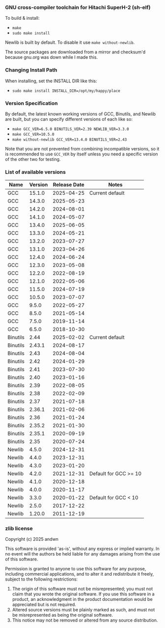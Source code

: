 ### GNU cross-compiler toolchain for Hitachi SuperH-2 (sh-elf)

To build & install:
 - `make`
 - `sudo make install`

Newlib is built by default. To disable it use `make without-newlib`.

The source packages are downloaded from a mirror and checksum'd because gnu.org was down while I made this.

### Changing Install Path

When installing, set the INSTALL DIR like this:

 - `sudo make install INSTALL_DIR=/opt/my/happy/place`

### Version Specification

By default, the latest known working versions of GCC, Binutils, and Newlib are built, but you can specify different versions of each like so:

 - `make GCC_VER=6.5.0 BINUTILS_VER=2.39 NEWLIB_VER=3.3.0`
 - `make GCC_VER=10.5.0`
 - `make without-newlib GCC_VER=13.4.0 BINUTILS_VER=2.43`

Note that you are not prevented from combining incompatible versions, so it is recommended to use `GCC_VER` by itself unless you need a specific version of the other two for testing.

### List of available versions

|Name     |Version |Release Date |Notes                        |
|---------|--------|-------------|-----------------------------|
|GCC      |15.1.0  |2025-04-25   |Current default              |
|GCC      |14.3.0  |2025-05-23   |                             |
|GCC      |14.2.0  |2024-08-01   |                             |
|GCC      |14.1.0  |2024-05-07   |                             |
|GCC      |13.4.0  |2025-06-05   |                             |
|GCC      |13.3.0  |2024-05-21   |                             |
|GCC      |13.2.0  |2023-07-27   |                             |
|GCC      |13.1.0  |2023-04-26   |                             |
|GCC      |12.4.0  |2024-06-24   |                             |
|GCC      |12.3.0  |2023-05-08   |                             |
|GCC      |12.2.0  |2022-08-19   |                             |
|GCC      |12.1.0  |2022-05-06   |                             |
|GCC      |11.5.0  |2024-07-19   |                             |
|GCC      |10.5.0  |2023-07-07   |                             |
|GCC      |9.5.0   |2022-05-27   |                             |
|GCC      |8.5.0   |2021-05-14   |                             |
|GCC      |7.5.0   |2019-11-14   |                             |
|GCC      |6.5.0   |2018-10-30   |                             |
|Binutils |2.44    |2025-02-02   |Current default              |
|Binutils |2.43.1  |2024-08-17   |                             |
|Binutils |2.43    |2024-08-04   |                             |
|Binutils |2.42    |2024-01-29   |                             |
|Binutils |2.41    |2023-07-30   |                             |
|Binutils |2.40    |2023-01-16   |                             |
|Binutils |2.39    |2022-08-05   |                             |
|Binutils |2.38    |2022-02-09   |                             |
|Binutils |2.37    |2021-07-18   |                             |
|Binutils |2.36.1  |2021-02-06   |                             |
|Binutils |2.36    |2021-01-24   |                             |
|Binutils |2.35.2  |2021-01-30   |                             |
|Binutils |2.35.1  |2020-09-19   |                             |
|Binutils |2.35    |2020-07-24   |                             |
|Newlib   |4.5.0   |2024-12-31   |                             |
|Newlib   |4.4.0   |2023-12-31   |                             |
|Newlib   |4.3.0   |2023-01-20   |                             |
|Newlib   |4.2.0   |2021-12-31   |Default for GCC >= 10        |
|Newlib   |4.1.0   |2020-12-18   |                             |
|Newlib   |4.0.0   |2020-11-17   |                             |
|Newlib   |3.3.0   |2020-01-22   |Default for GCC < 10         |
|Newlib   |2.5.0   |2017-12-22   |                             |
|Newlib   |1.20.0  |2011-12-19   |                             |

### zlib license

Copyright (c) 2025 andwn

This software is provided 'as-is', without any express or implied
warranty. In no event will the authors be held liable for any damages
arising from the use of this software.

Permission is granted to anyone to use this software for any purpose,
including commercial applications, and to alter it and redistribute it
freely, subject to the following restrictions:

1. The origin of this software must not be misrepresented; you must not
   claim that you wrote the original software. If you use this software
   in a product, an acknowledgment in the product documentation would be
   appreciated but is not required.
2. Altered source versions must be plainly marked as such, and must not be
   misrepresented as being the original software.
3. This notice may not be removed or altered from any source distribution.

